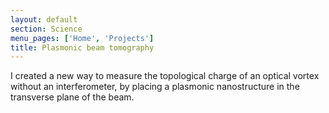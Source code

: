 ```yaml
---
layout: default
section: Science
menu_pages: ['Home', 'Projects']
title: Plasmonic beam tomography
---
```

I created a new way to measure the topological charge of an optical vortex without an interferometer, by placing a plasmonic nanostructure in the transverse plane of the beam.

